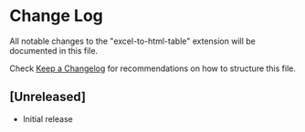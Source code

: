 # Change Log
All notable changes to the "excel-to-html-table" extension will be documented in this file.

Check [Keep a Changelog](http://keepachangelog.com/) for recommendations on how to structure this file.

## [Unreleased]
- Initial release